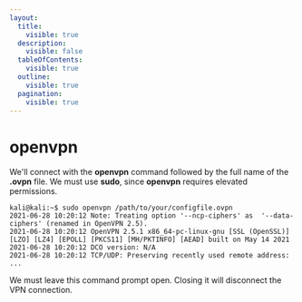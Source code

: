 ```yaml
---
layout:
  title:
    visible: true
  description:
    visible: false
  tableOfContents:
    visible: true
  outline:
    visible: true
  pagination:
    visible: true
---
```


# openvpn

We'll connect with the **openvpn** command followed by the full name of the **.ovpn** file. We must use **sudo**, since **openvpn** requires elevated permissions.

```shell-session
kali@kali:~$ sudo openvpn /path/to/your/configfile.ovpn 
2021-06-28 10:20:12 Note: Treating option '--ncp-ciphers' as  '--data-ciphers' (renamed in OpenVPN 2.5).
2021-06-28 10:20:12 OpenVPN 2.5.1 x86_64-pc-linux-gnu [SSL (OpenSSL)] [LZO] [LZ4] [EPOLL] [PKCS11] [MH/PKTINFO] [AEAD] built on May 14 2021
2021-06-28 10:20:12 DCO version: N/A
2021-06-28 10:20:12 TCP/UDP: Preserving recently used remote address: 
...
```

We must leave this command prompt open. Closing it will disconnect the VPN connection.
